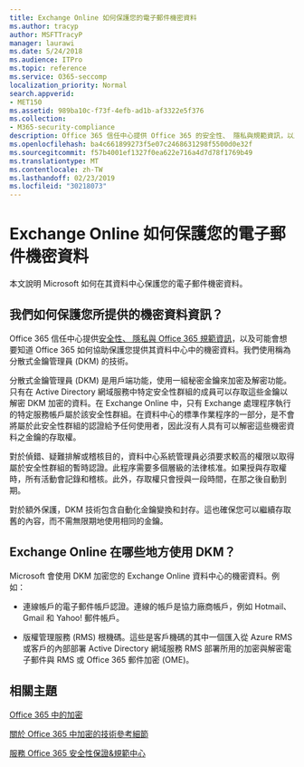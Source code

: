 ```yaml
---
title: Exchange Online 如何保護您的電子郵件機密資料
ms.author: tracyp
author: MSFTTracyP
manager: laurawi
ms.date: 5/24/2018
ms.audience: ITPro
ms.topic: reference
ms.service: O365-seccomp
localization_priority: Normal
search.appverid:
- MET150
ms.assetid: 989ba10c-f73f-4efb-ad1b-af3322e5f376
ms.collection:
- M365-security-compliance
description: Office 365 信任中心提供 Office 365 的安全性、 隱私與規範資訊，以及可能會想要知道 Office 365 如何協助保護您提供其資料中心中的機密資料。我們使用稱為分散式金鑰管理員 (DKM) 的技術。
ms.openlocfilehash: ba4c661899273f5e07c2468631298f5500d0e32f
ms.sourcegitcommit: f57b4001ef1327f0ea622e716a4d7d78f1769b49
ms.translationtype: MT
ms.contentlocale: zh-TW
ms.lasthandoff: 02/23/2019
ms.locfileid: "30218073"
---
```

# <a name="how-exchange-online-secures-your-email-secrets"></a>Exchange Online 如何保護您的電子郵件機密資料

本文說明 Microsoft 如何在其資料中心保護您的電子郵件機密資料。
  
## <a name="how-do-we-secure-secret-information-provided-by-you"></a>我們如何保護您所提供的機密資料資訊？

Office 365 信任中心提供[安全性、 隱私與 Office 365 規範資訊](https://go.microsoft.com/fwlink/?linkid=874644)，以及可能會想要知道 Office 365 如何協助保護您提供其資料中心中的機密資料。我們使用稱為分散式金鑰管理員 (DKM) 的技術。
  
分散式金鑰管理員 (DKM) 是用戶端功能，使用一組秘密金鑰來加密及解密功能。只有在 Active Directory 網域服務中特定安全性群組的成員可以存取這些金鑰以解密 DKM 加密的資料。在 Exchange Online 中，只有 Exchange 處理程序執行的特定服務帳戶屬於該安全性群組。在資料中心的標準作業程序的一部分，是不會將屬於此安全性群組的認證給予任何使用者，因此沒有人具有可以解密這些機密資料之金鑰的存取權。
  
對於偵錯、疑難排解或稽核目的，資料中心系統管理員必須要求較高的權限以取得屬於安全性群組的暫時認證。此程序需要多個層級的法律核准。如果授與存取權時，所有活動會記錄和稽核。此外，存取權只會授與一段時間，在那之後自動到期。
  
對於額外保護，DKM 技術包含自動化金鑰變換和封存。這也確保您可以繼續存取舊的內容，而不需無限期地使用相同的金鑰。

  
## <a name="where-does-exchange-online-make-use-of-dkm"></a>Exchange Online 在哪些地方使用 DKM？

Microsoft 會使用 DKM 加密您的 Exchange Online 資料中心的機密資料。例如：
  
- 連線帳戶的電子郵件帳戶認證。連線的帳戶是協力廠商帳戶，例如 Hotmail、Gmail 和 Yahoo! 郵件帳戶。
    
- 版權管理服務 (RMS) 根機碼。這些是客戶機碼的其中一個匯入從 Azure RMS 或客戶的內部部署 Active Directory 網域服務 RMS 部署所用的加密與解密電子郵件與 RMS 或 Office 365 郵件加密 (OME)。
    
## <a name="related-topics"></a>相關主題

[Office 365 中的加密](encryption.md)
  
[關於 Office 365 中加密的技術參考細節](technical-reference-details-about-encryption.md)
  
[服務 Office 365 安全性保證&amp;規範中心](https://go.microsoft.com/fwlink/?linkid=874645)
  

